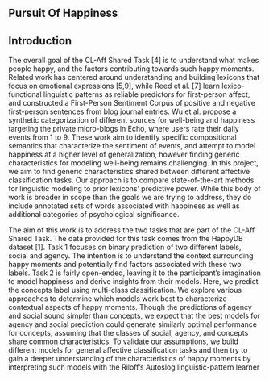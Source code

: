 
## Pursuit Of Happiness

## Introduction

  The overall goal of the CL-Aff Shared Task [4] is to understand what makes people happy, and the factors contributing towards such happy moments. Related work has centered around understanding and building lexicons that focus on emotional expressions [5,9], while Reed et al. [7] learn lexico-functional linguistic patterns as reliable predictors for first-person affect, and constructed a First-Person Sentiment Corpus of positive and negative first-person sentences from blog journal entries. Wu et al. propose a synthetic categorization of different sources for well-being and happiness targeting the private micro-blogs in Echo, where users rate their daily events from 1 to 9. These work aim to identify specific compositional semantics that characterize the sentiment of events, and attempt to model happiness at a higher level of generalization,
however finding generic characteristics for modeling well-being remains challenging. In this project, we aim to find generic characteristics shared between different affective  classification tasks. Our approach is to compare state-of-the-art methods for linguistic modeling to prior lexicons’ predictive power. While this body of work is broader in scope than the goals we are trying to address, they do include annotated sets of words associated with happiness as well as additional categories of psychological significance.

  The aim of this work is to address the two tasks that are part of the CL-Aff Shared Task. The data provided for this task comes from the HappyDB dataset [1]. Task 1 focuses on binary prediction of two different labels, social and agency. The intention is to understand the context surrounding happy moments and potentially find factors associated with these two labels. Task 2 is fairly open-ended, leaving it to the participant’s imagination to model happiness and derive insights from their models. Here, we predict the concepts label using multi-class classification. We explore various approaches to determine which models work best to characterize contextual aspects of happy moments. Though the predictions of agency and social sound simpler than concepts, we expect that the best models for agency and social prediction could generate similarly optimal performance for concepts, assuming that the classes of social, agency, and concepts share common characteristics. To validate our assumptions, we build different models for general affective classification tasks and then try to gain a deeper understanding of the characteristics of happy moments by interpreting such models with the Riloff’s Autoslog linguistic-pattern learner 

